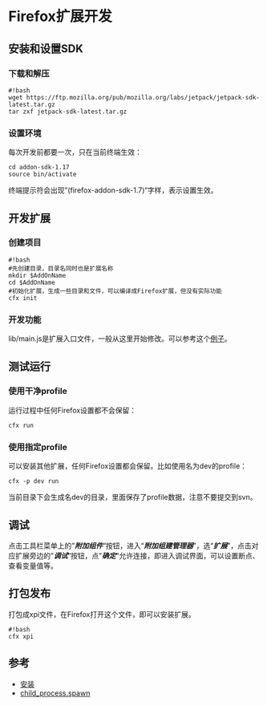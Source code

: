 #  Firefox扩展开发

## 安装和设置SDK
### 下载和解压
```
#!bash
wget https://ftp.mozilla.org/pub/mozilla.org/labs/jetpack/jetpack-sdk-latest.tar.gz
tar zxf jetpack-sdk-latest.tar.gz
```
### 设置环境
每次开发前都要一次，只在当前终端生效：
```
cd addon-sdk-1.17
source bin/activate
```
终端提示符会出现”(firefox-addon-sdk-1.7)“字样，表示设置生效。

## 开发扩展


### 创建项目
```
#!bash
#先创建目录，目录名同时也是扩展名称
mkdir $AddOnName
cd $AddOnName
#初始化扩展，生成一些目录和文件，可以编译成Firefox扩展，但没有实际功能
cfx init
```

### 开发功能
lib/main.js是扩展入口文件，一般从这里开始修改。可以参考这个[例子](https://developer.mozilla.org/en-US/Add-ons/SDK/Tutorials/Getting_started)。

## 测试运行
### 使用干净profile  
运行过程中任何Firefox设置都不会保留：
```
cfx run
```
### 使用指定profile
可以安装其他扩展，任何Firefox设置都会保留。比如使用名为dev的profile：
```
cfx -p dev run
```
当前目录下会生成名dev的目录，里面保存了profile数据，注意不要提交到svn。

## 调试
点击工具栏菜单上的”***附加组件***“按钮，进入“***附加组建管理器***”，选“***扩展***”，点击对应扩展旁边的”***调试***“按钮，点”***确定***“允许连接，即进入调试界面，可以设置断点、查看变量值等。


## 打包发布
打包成xpi文件，在Firefox打开这个文件，即可以安装扩展。
```
#!bash
cfx xpi
```

## 参考
* [安装](https://developer.mozilla.org/en-US/Add-ons/SDK/Tutorials/Installation)
* [child_process.spawn](https://developer.mozilla.org/en-US/Add-ons/SDK/Low-Level_APIs/system_child_process)